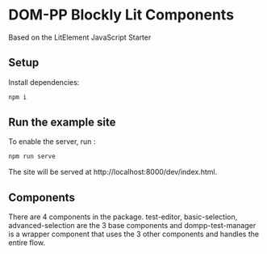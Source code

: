 # DOM-PP Blockly Lit Components

Based on the LitElement JavaScript Starter

## Setup

Install dependencies:

```bash
npm i
```

## Run the example site

To enable the server, run :

```bash
npm run serve
```

The site will be served at http://localhost:8000/dev/index.html.

## Components

There are 4 components in the package.
test-editor, basic-selection, advanced-selection are the 3 base components and dompp-test-manager is a wrapper component that uses the 3 other components and handles the entire flow.